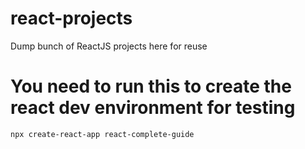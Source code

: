 # react-projects
Dump bunch of ReactJS projects here for reuse

# You need to run this to create the react dev environment for testing

```bash
npx create-react-app react-complete-guide
```